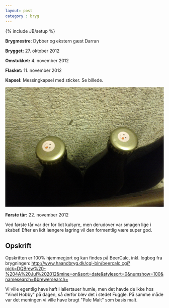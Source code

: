 ```yaml
---
layout: post
category : bryg
---
```

{% include JB/setup %}

__Brygmestre:__ Dybber og ekstern gæst Darran

__Brygget:__ 27. oktober 2012

__Omstukket:__ 4. november 2012

__Flasket:__ 11. november 2012

__Kapsel:__ Messingkapsel med sticker. Se billede.

![Kapselmærkat](/images/bryg/bryg_6_dybbers_kapsel.jpg "Kapselmærkat")

__Første tår:__ 22. november 2012

Ved første tår var der for lidt kulsyre, men derudover var smagen lige
i skabet! Efter en lidt længere lagring vil den formentlig være super
god.


Opskrift
--------
Opskriften er 100% hjemmegjort og kan findes på BeerCalc, inkl. logbog fra brygningen:
http://www.haandbryg.dk/cgi-bin/beercalc.cgi?pick=DQBrew%20-%204A%20Jul%202012&mine=on&sort=date&stylesort=0&numshow=100&namesearch=&brewersearch=

Vi ville egentlig have haft Hallertauer humle, men det havde de ikke
hos "Vinøl Hobby" på dagen, så derfor blev det i stedet Fuggle. På
samme måde var det meningen vi ville have brugt "Pale Malt" som basis
malt.
